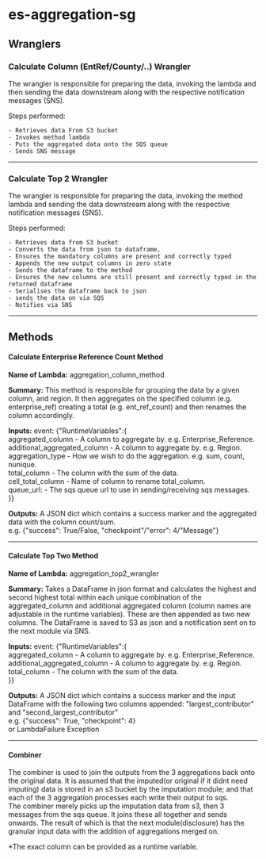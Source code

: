 
# es-aggregation-sg

## Wranglers

### Calculate Column (EntRef/County/..) Wrangler

The wrangler is responsible for preparing the data, invoking the lambda and then sending the data downstream along with the respective notification messages (SNS).

Steps performed:

    - Retrieves data From S3 bucket
    - Invokes method lambda
    - Puts the aggregated data onto the SQS queue
    - Sends SNS message
 <hr>
 
### Calculate Top 2 Wrangler

The wrangler is responsible for preparing the data, invoking the method lambda and sending the data downstream along with
the respective notification messages (SNS).

Steps performed:

    - Retrieves data from S3 bucket
    - Converts the data from json to dataframe,
    - Ensures the mandatory columns are present and correctly typed
    - Appends the new output columns in zero state
    - Sends the dataframe to the method
    - Ensures the new columns are still present and correctly typed in the returned dataframe
    - Serialises the dataframe back to json
    - sends the data on via SQS
    - Notifies via SNS   
<hr>

## Methods

#### Calculate Enterprise Reference Count Method

**Name of Lambda:** aggregation_column_method

**Summary:** This method is responsible for grouping the data by a given column, and region. It then aggregates on the specified column (e.g. enterprise_ref) creating a total (e.g. ent_ref_count) and then renames the column accordingly.

**Inputs:**
    event: {"RuntimeVariables":{ <br>
        aggregated_column - A column to aggregate by. e.g. Enterprise_Reference. <br>
        additional_aggregated_column - A column to aggregate by. e.g. Region. <br>
        aggregation_type - How we wish to do the aggregation. e.g. sum, count, nunique. <br>
        total_column - The column with the sum of the data. <br>
        cell_total_column - Name of column to rename total_column. <br>
        queue_url: - The sqs queue url to use in sending/receiving sqs messages.<br>
    }}

**Outputs:** A JSON dict which contains a success marker and the aggregated data with the column count/sum. <br>
e.g. {"success": True/False, "checkpoint"/"error": 4/"Message"}
<hr>

#### Calculate Top Two Method

**Name of Lambda:** aggregation_top2_wrangler

**Summary:** Takes a DataFrame in json format and calculates the highest and second highest total within each unique combination of the aggregated_column and additional aggregated column (column names are adjustable in the runtime variables). These are then appended as two new columns. The DataFrame is saved to S3 as json and a notification sent on to the next module via SNS.

**Inputs:**
    event: {"RuntimeVariables":{ <br>
        aggregated_column - A column to aggregate by. e.g. Enterprise_Reference. <br>
        additional_aggregated_column - A column to aggregate by. e.g. Region. <br>
        total_column - The column with the sum of the data. <br>
    }}

**Outputs:** A JSON dict which contains a success marker and the input DataFrame with the following two columns appended: "largest_contributor" and "second_largest_contributor" <br>
e.g. {"success": True, "checkpoint": 4}<br>
or LambdaFailure Exception
<hr>

#### Combiner

The combiner is used to join the outputs from the 3 aggregations back onto the original data. It is assumed that the imputed(or original if it didnt need imputing) data is stored in an s3 bucket by the imputation module; and that each of the 3 aggregation processes each write their output to sqs. <br>
The combiner merely picks up the imputation data from s3, then 3 messages from the sqs queue. It joins these all together and sends onwards. The result of which is that the next module(disclosure) has the granular input data with the addition of aggregations merged on.

*The exact column can be provided as a runtime variable.
